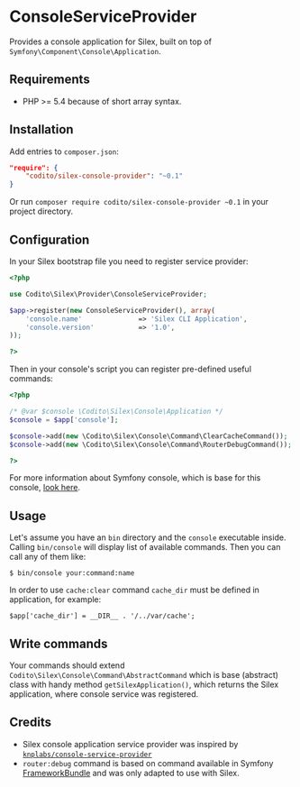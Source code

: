 ConsoleServiceProvider
======================

Provides a console application for Silex, built on top of `Symfony\Component\Console\Application`.

Requirements
------------

 * PHP >= 5.4 because of short array syntax.

Installation
------------

Add entries to `composer.json`:

```json
"require": {
	"codito/silex-console-provider": "~0.1"
}
```

Or run `composer require codito/silex-console-provider ~0.1` in your project directory.

Configuration
-------------

In your Silex bootstrap file you need to register service provider:

```php
<?php

use Codito\Silex\Provider\ConsoleServiceProvider;

$app->register(new ConsoleServiceProvider(), array(
    'console.name'              => 'Silex CLI Application',
    'console.version'           => '1.0',
));

?>
```

Then in your console's script you can register pre-defined useful commands:

```php
<?php

/* @var $console \Codito\Silex\Console\Application */
$console = $app['console'];

$console->add(new \Codito\Silex\Console\Command\ClearCacheCommand());
$console->add(new \Codito\Silex\Console\Command\RouterDebugCommand());

?>
```

For more information about Symfony console, which is base for this console,
[look here](http://symfony.com/doc/current/components/console/introduction.html).

Usage
-----

Let's assume you have an `bin` directory and the `console` executable inside.
Calling `bin/console` will display list of available commands. Then you can call any of them like:

```
$ bin/console your:command:name
```

In order to use `cache:clear` command `cache_dir` must be defined in application, for example:

```
$app['cache_dir'] = __DIR__ . '/../var/cache';
```

Write commands
--------------

Your commands should extend `Codito\Silex\Console\Command\AbstractCommand` which is base (abstract)
class with handy method `getSilexApplication()`, which returns the Silex application,
where console service was registered.

Credits
-------

* Silex console application service provider was inspired by [`knplabs/console-service-provider`](https://github.com/KnpLabs/ConsoleServiceProvider)
* `router:debug` command is based on command available in Symfony [FrameworkBundle](https://github.com/symfony/framework-bundle) and was only adapted to use with Silex.
